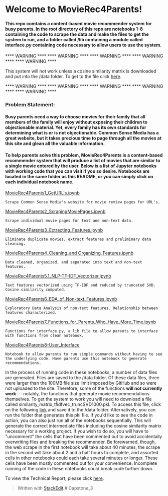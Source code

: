 # Welcome to MovieRec4Parents!

#### This repo comtains a content-based movie recommender system for busy parents. In the root directory of this repo are notebooks 1-8 containing the code to scrape the data and make the files to get the system to run, and a folder called /lib containing a module called interface.py containing code necessary to allow users to use the system.

   **** WARNING ****   **** WARNING ****   **** WARNING ****   **** WARNING ****   **** WARNING ****

This system will not work unless a cosine similarity matrix is downloaded and put into the /data folder.  To get to the file click [here](https://drive.google.com/open?id=1MZv3t0YlG6VIQYRr5c0_e88stkJFFO1z).

   **** WARNING ****   **** WARNING ****   **** WARNING ****   **** WARNING ****   **** WARNING ****

### Problem Statement:
#### Busy parents need a way to choose movies for their family that all members of the family will enjoy without exposing their children to objectionable material. Yet, every family has its own standards for determining what is or is not objectionable. Common Sense Media has a great website, but it takes precious time to page through all the movies at this site and glean all the valuable information.

#### To help parents solve this problem, MovieRec4Parents is a content-based recommender system that will produce a list of movies that are similar to a single movie entered by the user.  Below is a list of Jupyter notebooks with working code that you can visit if you so desire. Notebooks are located in the same folder as this README, or you can simply click on each individual notebook name.

[MovieRec4Parents1_GetURL's.ipynb](https://github.com/Hadeishi/Capstone/blob/master/1_GetURL's.ipynb)

    Scrape Common Sense Media's website for movie review pages for URL's.
[MovieRec4Parents2_ScrapingMoviePages.ipynb](https://github.com/Hadeishi/Capstone/blob/master/2_ScrapingMoviePages.ipynb)

    Scrape individual movie pages for text and non-text data.
[MovieRec4Parents3_Extracting_Features.ipynb](https://github.com/Hadeishi/Capstone/blob/master/3_Extracting_Features.ipynb)

    Eliminate duplicate movies, extract features and preliminary data cleaning.
[MovieRec4Parents4_Cleaning_and Organizing_Features.ipynb](https://github.com/Hadeishi/Capstone/blob/master/4_Cleaning_and_Organizing_Features.ipynb)

    Data cleaned, organized, and separated into text and non-text features.
[MovieRec4Parents5.1_NLP-TF-IDF_Vectorizer.ipynb](https://github.com/Hadeishi/Capstone/blob/master/5.1_NLP-TF-IDF_Vectorizer.ipynb)

    Text features vectorized using TF-IDF and reduced by truncated SVD. Cosine similarity computed.
[MovieRec4Parents6_EDA_of_Non-text_Features.ipynb](https://github.com/Hadeishi/Capstone/blob/master/6_EDA_of_Non-text_Features.ipynb)

    Exploratory Data Analysis of non-text features. Relationship between features characterized.
[MovieRec4Parents7_Functions_for_Parents_Who_Have_More_Time.ipynb](https://github.com/Hadeishi/Capstone/blob/master/7_Functions_for_Parents_Who_Have_More_Time.ipynb)

    Functions for interface.py, a lib file to allow parents to interface with functions from clean notebook.
[MovieRec4Parents8-User_Interface](https://github.com/Hadeishi/Capstone/blob/master/8-User_Interface.ipynb)

    Notebook to allow parents to run simple commands without having to see the underlying code. Have parents use this notebook to generate recommendations.

In the process of running code in these notebooks, a number of data files are generated. Files are saved to the /data folder. Of these data files, three were larger than the 100MB file size limit imposed by GitHub and so were not uploaded to the site. Therefore, some of the functions **will not currently work**--- notably, the functions that generate movie recommendations themselves. To get the system to work you will need to download a file called similarity_matrix_tfidfvec_truncSVD1000.pkl. To access this file, click on the following [link](https://drive.google.com/open?id=1MZv3t0YlG6VIQYRr5c0_e88stkJFFO1z) and save it to the /data folder. Alternatively, you can run the folder that generates this pkl file. If you'd like to see the code in action, you can also just run all of the notebooks sequentially. This will generate the correct intermediate files including the cosine similarity matrix necessary for a working project. If you wish to do so, you will have to "uncomment" the cells that have been commented out to avoid accidentally overwriting files and breaking the recommender. Be forewarned, though, the web scrape in the first notebook will take about 40 minutes, the scrape in the second will take about 2 and a half hours to complete, and assorted cells in other notebooks could each take several minutes or longer. These cells have been mostly commented out for your convenience. Incomplete running of the code in these notebooks could break code further down.

To view the Technical Report, please click [here](https://github.com/Hadeishi/Capstone/blob/master/Technical.md).
> Written with [StackEdit](https://stackedit.io/).# Capstone_3
